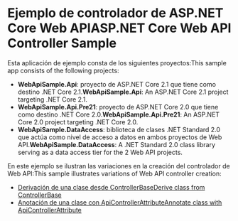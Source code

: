 # <a name="aspnet-core-web-api-controller-sample"></a><span data-ttu-id="a6069-101">Ejemplo de controlador de ASP.NET Core Web API</span><span class="sxs-lookup"><span data-stu-id="a6069-101">ASP.NET Core Web API Controller Sample</span></span>

<span data-ttu-id="a6069-102">Esta aplicación de ejemplo consta de los siguientes proyectos:</span><span class="sxs-lookup"><span data-stu-id="a6069-102">This sample app consists of the following projects:</span></span>

- <span data-ttu-id="a6069-103">**WebApiSample.Api**: proyecto de ASP.NET Core 2.1 que tiene como destino .NET Core 2.1.</span><span class="sxs-lookup"><span data-stu-id="a6069-103">**WebApiSample.Api**: An ASP.NET Core 2.1 project targeting .NET Core 2.1.</span></span>
- <span data-ttu-id="a6069-104">**WebApiSample.Api.Pre21**: proyecto de ASP.NET Core 2.0 que tiene como destino .NET Core 2.0.</span><span class="sxs-lookup"><span data-stu-id="a6069-104">**WebApiSample.Api.Pre21**: An ASP.NET Core 2.0 project targeting .NET Core 2.0.</span></span>
- <span data-ttu-id="a6069-105">**WebApiSample.DataAccess**: biblioteca de clases .NET Standard 2.0 que actúa como nivel de acceso a datos en ambos proyectos de Web API.</span><span class="sxs-lookup"><span data-stu-id="a6069-105">**WebApiSample.DataAccess**: A .NET Standard 2.0 class library serving as a data access tier for the 2 Web API projects.</span></span>

<span data-ttu-id="a6069-106">En este ejemplo se ilustran las variaciones en la creación del controlador de Web API:</span><span class="sxs-lookup"><span data-stu-id="a6069-106">This sample illustrates variations of Web API controller creation:</span></span>

- [<span data-ttu-id="a6069-107">Derivación de una clase desde ControllerBase</span><span class="sxs-lookup"><span data-stu-id="a6069-107">Derive class from ControllerBase</span></span>](https://docs.microsoft.com/en-us/aspnet/core/web-api/define-controller#derive-class-from-controllerbase)
- [<span data-ttu-id="a6069-108">Anotación de una clase con ApiControllerAttribute</span><span class="sxs-lookup"><span data-stu-id="a6069-108">Annotate class with ApiControllerAttribute</span></span>](https://docs.microsoft.com/en-us/aspnet/core/web-api/define-controller#annotate-class-with-apicontrollerattribute)